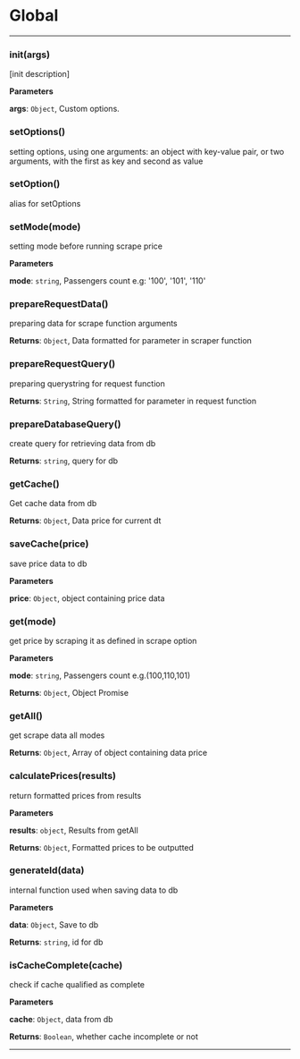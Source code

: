 # Global





* * *

### init(args) 

[init description]

**Parameters**

**args**: `Object`, Custom options.



### setOptions() 

setting options, using one arguments: an object with key-value pair,
or two arguments, with the first as key and second as value



### setOption() 

alias for setOptions



### setMode(mode) 

setting mode before running scrape price

**Parameters**

**mode**: `string`, Passengers count e.g: '100', '101', '110'



### prepareRequestData() 

preparing data for scrape function arguments

**Returns**: `Object`, Data formatted for parameter in scraper function


### prepareRequestQuery() 

preparing querystring for request function

**Returns**: `String`, String formatted for parameter in request function


### prepareDatabaseQuery() 

create query for retrieving data from db

**Returns**: `string`, query for db


### getCache() 

Get cache data from db

**Returns**: `Object`, Data price for current dt


### saveCache(price) 

save price data to db

**Parameters**

**price**: `Object`, object containing price data



### get(mode) 

get price by scraping it as defined in scrape option

**Parameters**

**mode**: `string`, Passengers count e.g.(100,110,101)

**Returns**: `Object`, Object Promise


### getAll() 

get scrape data all modes

**Returns**: `Object`, Array of object containing data price


### calculatePrices(results) 

return formatted prices from results

**Parameters**

**results**: `object`, Results from getAll

**Returns**: `Object`, Formatted prices to be outputted


### generateId(data) 

internal function used when saving data to db

**Parameters**

**data**: `Object`, Save to db

**Returns**: `string`, id for db


### isCacheComplete(cache) 

check if cache qualified as complete

**Parameters**

**cache**: `Object`, data from db

**Returns**: `Boolean`, whether cache incomplete or not



* * *










